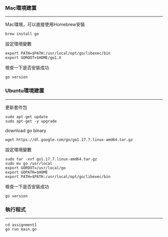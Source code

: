 ### Mac環境建置
---------------
Mac環境，可以直接使用Homebrew安裝
```
brew install go
```
設定環境變數
```
export PATH=$PATH:/usr/local/opt/go/libexec/bin
export GOROOT=$HOME/go1.X
```

檢查一下是否安裝成功
```
go version
```
### Ubuntu環境建置
---------------
更新套件包
```
sudo apt-get update  
sudo apt-get -y upgrade  
```

download go binary
```
wget https://dl.google.com/go/go1.17.7.linux-amd64.tar.gz 
```

設定環境變數
```
sudo tar -xvf go1.17.7.linux-amd64.tar.gz
sudo mv go /usr/local 
export GOROOT=/usr/local/go 
export GOPATH=$HOME
export PATH=$PATH:/usr/local/opt/go/libexec/bin
```

檢查一下是否安裝成功
```
go version
```

### 執行程式
---------------

```
cd assignment1
go run main.go

```
